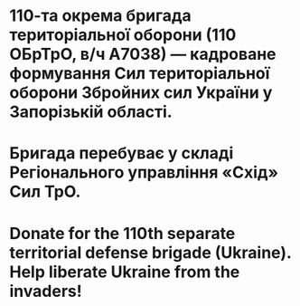 # 110-та окрема бригада територіальної оборони (110 ОБрТрО, в/ч А7038) — кадроване формування Сил територіальної оборони Збройних сил України у Запорізькій області. 
# Бригада перебуває у складі Регіонального управління «Схід» Сил ТрО.
# Donate for the 110th separate territorial defense brigade (Ukraine). Help liberate Ukraine from the invaders!
